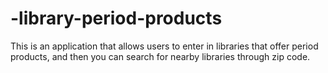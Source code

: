 # -library-period-products
This is an application that allows users to enter in libraries that offer period products, and then you can search for nearby libraries through zip code. 
